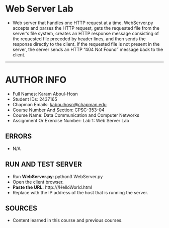 # Web Server Lab

- Web server that handles one HTTP request at a time. WebServer.py accepts
  and parses the HTTP request, gets the requested file from the server’s file system, creates an HTTP response
  message consisting of the requested file preceded by header lines, and then sends the response directly to
  the client. If the requested file is not present in the server, the server sends an HTTP “404 Not
  Found” message back to the client.

----

# AUTHOR INFO

- Full Names: Karam Aboul-Hosn
- Student IDs: 2437165
- Chapman Emails: kaboulhosn@chapman.edu
- Course Number And Section: CPSC-353-04
- Course Name: Data Communication and Computer Networks
- Assignment Or Exercise Number: Lab 1: Web Server Lab

## ERRORS

- N/A

## RUN AND TEST SERVER

- Run **WebServer.py**: python3 WebServer.py
- Open the client browser.
- **Paste the URL**: http://<host-ip>/HelloWorld.html
- Replace <host-ip> with the IP address of the host that is running the server.

## SOURCES

- Content learned in this course and previous courses.

